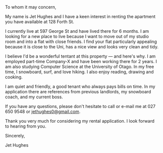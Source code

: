 To whom it may concern,

My name is Jet Hughes and I have a keen interest in renting the apartment you have available at 128 Forth St.

I currently live at 597 George St and have lived there for 6 months. I am looking for a new place to live because I want to move out of my studio room and into a flat with close friends. I find your flat particularly appealing because it is close to the Uni, has a nice view and looks very clean and tidy.

I believe I'd be a wonderful tentant at this property — and here's why. I am employed part-time Company-X and have been working there for 2 years. I am also studying Computer Science at the University of Otago. In my free time, I snowboard, surf, and love hiking. I also enjoy reading, drawing and cooking.

I am quiet and friendly, a good tenant who always pays bills on time. In my application there are references from previous landlords, my snowboard coach, and my current boss.

If you have any questions, please don't hesitate to call or e-mail me at 027 650 9548 or jethughes0@gmail.com.

Thank you very much for considering my rental application. I look forward to hearing from you.

Sincerely,

Jet Hughes




